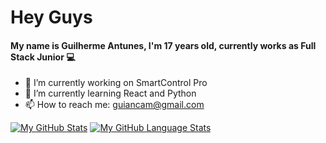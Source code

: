 # Hey Guys

#### My name is Guilherme Antunes, I'm 17 years old, currently works as Full Stack Junior 💻

- 🔭 I’m currently working on SmartControl Pro
- 🌱 I’m currently learning React and Python
- 📫 How to reach me: guiancam@gmail.com

[![My GitHub Stats](https://github-readme-stats.vercel.app/api/?username=GuilhermeAntunes15&count_private=true&theme=tokyonight&showicons=true)]()
[![My GitHub Language Stats](https://github-readme-stats.vercel.app/api/top-langs/?username=GuilhermeAntunes15&langs_count=5&theme=tokyonight)]()
